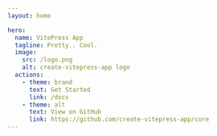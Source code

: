 ```yaml
---
layout: home

hero:
  name: VitePress App
  tagline: Pretty.. Cool.
  image:
    src: /logo.png
    alt: create-vitepress-app logo
  actions:
    - theme: brand
      text: Get Started
      link: /docs
    - theme: alt
      text: View on GitHub
      link: https://github.com/create-vitepress-app/core
---
```

